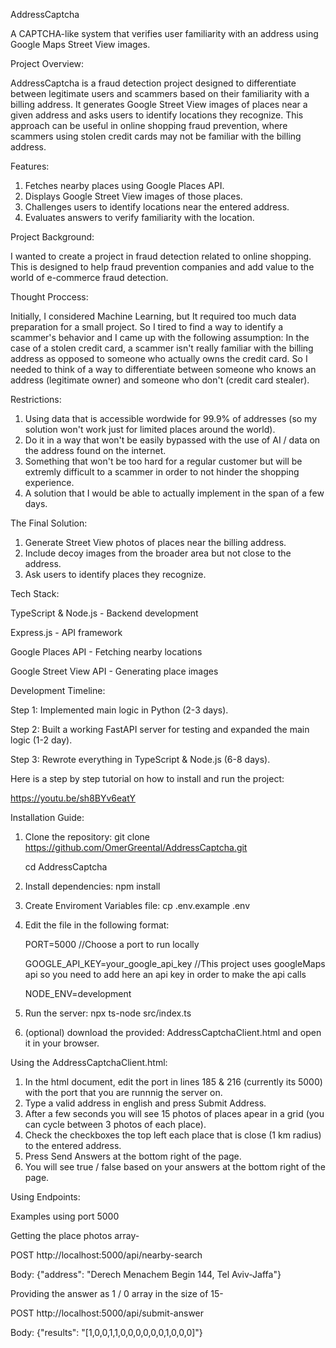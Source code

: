 AddressCaptcha

A CAPTCHA-like system that verifies user familiarity with an address using Google Maps Street View images.



Project Overview: 

AddressCaptcha is a fraud detection project designed to differentiate between legitimate users and scammers based on their familiarity with a billing address.
It generates Google Street View images of places near a given address and asks users to identify locations they recognize.
This approach can be useful in online shopping fraud prevention, where scammers using stolen credit cards may not be familiar with the billing address.



Features: 

1. Fetches nearby places using Google Places API.
2. Displays Google Street View images of those places.
3. Challenges users to identify locations near the entered address.
4. Evaluates answers to verify familiarity with the location.



Project Background: 

I wanted to create a project in fraud detection related to online shopping.
This is designed to help fraud prevention companies and add value to the world of e-commerce fraud detection.



Thought Proccess: 

Initially, I considered Machine Learning, but It required too much data preparation for a small project.
So I tired to find a way to identify a scammer's behavior and I came up with the following assumption:
In the case of a stolen credit card, a scammer isn't really familiar with the billing address as opposed to someone who actually owns the credit card.
So I needed to think of a way to differentiate between someone who knows an address (legitimate owner) and someone who don't (credit card stealer).



Restrictions:

1. Using data that is accessible wordwide for 99.9% of addresses (so my solution won't work just for limited places around the world).
2. Do it in a way that won't be easily bypassed with the use of AI / data on the address found on the internet.
3. Something that won't be too hard for a regular customer but will be extremly difficult to a scammer in order to not hinder the shopping experience.   
4. A solution that I would be able to actually implement in the span of a few days.



The Final Solution:

1. Generate Street View photos of places near the billing address.
2. Include decoy images from the broader area but not close to the address.
3. Ask users to identify places they recognize.



Tech Stack:

TypeScript & Node.js - Backend development

Express.js - API framework

Google Places API	- Fetching nearby locations

Google Street View API - Generating place images



Development Timeline:

Step 1: Implemented main logic in Python (2-3 days).

Step 2: Built a working FastAPI server for testing and expanded the main logic (1-2 day).

Step 3: Rewrote everything in TypeScript & Node.js (6-8 days).


Here is a step by step tutorial on how to install and run the project: 

https://youtu.be/sh8BYv6eatY



Installation Guide:

1. Clone the repository:
   git clone https://github.com/OmerGreental/AddressCaptcha.git
   
   cd AddressCaptcha
   
3. Install dependencies: npm install

4. Create Enviroment Variables file:
   cp .env.example .env

5. Edit the file in the following format:
   
   PORT=5000 //Choose a port to run locally
   
   GOOGLE_API_KEY=your_google_api_key //This project uses googleMaps api so you need to add here an api key in order to make the api calls
   
   NODE_ENV=development

7. Run the server:
   npx ts-node src/index.ts

8. (optional) download the provided: AddressCaptchaClient.html and open it in your browser.



Using the AddressCaptchaClient.html: 

1. In the html document, edit the port in lines 185 & 216 (currently its 5000) with the port that you are runnnig the server on.
2. Type a valid address in english and press Submit Address.
3. After a few seconds you will see 15 photos of places apear in a grid (you can cycle between 3 photos of each place).
4. Check the checkboxes the top left each place that is close (1 km radius) to the entered address.
5. Press Send Answers at the bottom right of the page.
6. You will see true / false based on your answers at the bottom right of the page.



Using Endpoints: 

Examples using port 5000

Getting the place photos array-

POST http://localhost:5000/api/nearby-search

Body: {"address": "Derech Menachem Begin 144, Tel Aviv-Jaffa"}


Providing the answer as 1 / 0 array in the size of 15-

POST http://localhost:5000/api/submit-answer

Body: {"results": "[1,0,0,1,1,0,0,0,0,0,0,1,0,0,0]"}







